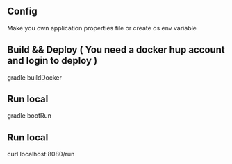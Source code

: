 ## Config
Make you own application.properties file or create os env variable


## Build && Deploy ( You need a docker hup account and login to deploy )
gradle buildDocker

## Run local
gradle bootRun


## Run local
curl localhost:8080/run

